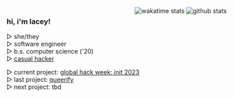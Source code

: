 <a href="https://github.com/anuraghazra/github-readme-stats">
    <img align="right" src="https://github-readme-stats.vercel.app/api?username=lumamoto&hide=issues&hide_title=true&show_icons=true&hide_border=true&theme=city_lights&include_all_commits=true&v=2" alt="github stats">
</a>
<a href="https://github.com/anuraghazra/github-readme-stats">
    <img align="right" src="https://github-readme-stats.vercel.app/api/wakatime?username=lumamoto&hide_title=true&langs_count=4&hide_border=true&theme=city_lights&v=2" alt="wakatime stats">
</a>

<div>
    <h3>hi, i'm lacey!</h3>
    <p>
        ▷ she/they<br>
        ▷ software engineer<br>
        ▷ b.s. computer science ('20)<br>
        ▷ <a href="https://devpost.com/lumamoto">casual hacker</a><br>
    </p>
    <p>
        ▷ current project: <a href="https://init.mlh.io">global hack week: init 2023</a><br>
        ▷ last project: <a href="https://github.com/lumamoto/queerify">queerify</a><br>
        ▷ next project: tbd
    </p>
</div>
